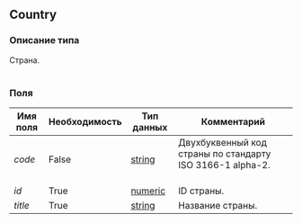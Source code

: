 
## Country

### Описание типа
Страна.<br/><br/>
### Поля

| Имя поля | Необходимость | Тип данных | Комментарий |
|---|---|---|---|
|*code*|False|[string](/types/string)|Двухбуквенный код страны по стандарту ISO 3166-1 alpha-2.<br/><br/>|
|*id*|True|[numeric](/types/numeric)|ID страны.<br/>|
|*title*|True|[string](/types/string)|Название страны.<br/>|
